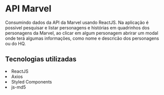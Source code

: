# API Marvel

Consumindo dados da API da Marvel usando ReactJS. Na aplicação é possivel pesquisar e listar personagens e histórias em quadrinhos dos personagens da Marvel, ao clicar em algum personagem abrirar um modal onde terá algumas informações, como nome e descricão dos personagens ou do HQ.
## Tecnologias utilizadas

<li>ReactJS</li>
<li>Axios</li>
<li>Styled Components</li>
<li>js-md5</li>


